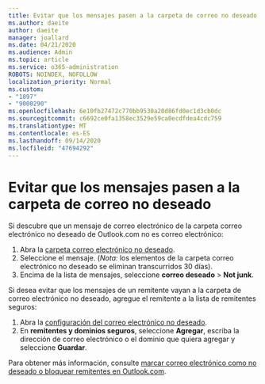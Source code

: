 ```yaml
---
title: Evitar que los mensajes pasen a la carpeta de correo no deseado en Outlook.com
ms.author: daeite
author: daeite
manager: joallard
ms.date: 04/21/2020
ms.audience: Admin
ms.topic: article
ms.service: o365-administration
ROBOTS: NOINDEX, NOFOLLOW
localization_priority: Normal
ms.custom:
- "1897"
- "9000290"
ms.openlocfilehash: 6e10fb27472c770bb9530a20d86fd0ec1d3cb0dc
ms.sourcegitcommit: c6692ce0fa1358ec3529e59ca0ecdfdea4cdc759
ms.translationtype: MT
ms.contentlocale: es-ES
ms.lasthandoff: 09/14/2020
ms.locfileid: "47694292"
---
```

# <a name="stop-messages-from-going-to-your-junk-email-folder"></a>Evitar que los mensajes pasen a la carpeta de correo no deseado

Si descubre que un mensaje de correo electrónico de la carpeta correo electrónico no deseado de Outlook.com no es correo electrónico:

1. Abra la [carpeta correo electrónico no deseado](https://outlook.live.com/mail/junkemail).
1. Seleccione el mensaje. (*Nota:* los elementos de la carpeta correo electrónico no deseado se eliminan transcurridos 30 días).
1. Encima de la lista de mensajes, seleccione **correo deseado**  >  **Not junk**.

Si desea evitar que los mensajes de un remitente vayan a la carpeta de correo electrónico no deseado, agregue el remitente a la lista de remitentes seguros:

1. Abra la [configuración del correo electrónico no deseado](https://go.microsoft.com/fwlink/?linkid=2035804).
1. En **remitentes y dominios seguros**, seleccione **Agregar**, escriba la dirección de correo electrónico o el dominio que quiera agregar y seleccione **Guardar**.

Para obtener más información, consulte [marcar correo electrónico como no deseado o bloquear remitentes en Outlook.com](https://support.office.com/article/a3ece97b-82f8-4a5e-9ac3-e92fa6427ae4?wt.mc_id=Office_Outlook_com_Alchemy).
